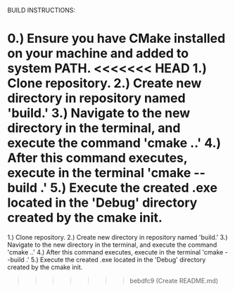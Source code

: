 BUILD INSTRUCTIONS:

0.) Ensure you have CMake installed on your machine and added to system PATH.
<<<<<<< HEAD
1.) Clone repository.
2.) Create new directory in repository named 'build.'
3.) Navigate to the new directory in the terminal, and execute the command 'cmake ..'
4.) After this command executes, execute in the terminal 'cmake --build .'
5.) Execute the created .exe located in the 'Debug' directory created by the cmake init. 
=======
1.) Clone repository. 2.) Create new directory in repository named 'build.' 
3.) Navigate to the new directory in the terminal, and execute the command 'cmake ..' 
4.) After this command executes, execute in the terminal 'cmake --build .' 
5.) Execute the created .exe located in the 'Debug' directory created by the cmake init.
>>>>>>> bebdfc9 (Create README.md)
